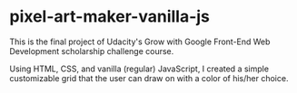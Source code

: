 # pixel-art-maker-vanilla-js

This is the final project of Udacity's Grow with Google Front-End Web Development scholarship challenge course.

Using HTML, CSS, and vanilla (regular) JavaScript, I created a simple customizable grid that the user can draw on with a color of his/her choice.
